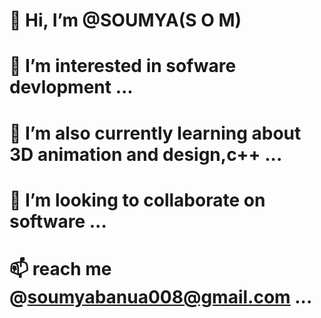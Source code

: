 # 👋 Hi, I’m @SOUMYA(S O M)
# 👀 I’m interested in sofware devlopment ...
# 🌱 I’m also currently learning about 3D animation and design,c++ ...
# 💞️ I’m looking to collaborate on software ...
# 📫 reach me @soumyabanua008@gmail.com ...

<!---
Soumyaranjanbanua/Soumyaranjanbanua is a ✨ special ✨ repository because its `README.md` (this file) appears on your GitHub profile.
You can click the Preview link to take a look at your changes.
--->
